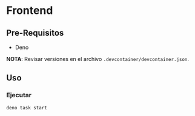 # Frontend

## Pre-Requisitos

- Deno

**NOTA**: Revisar versiones en el archivo `.devcontainer/devcontainer.json`.

## Uso

### Ejecutar

```sh
deno task start
```
